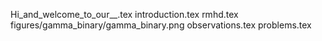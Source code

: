Hi_and_welcome_to_our__.tex
introduction.tex
rmhd.tex
figures/gamma_binary/gamma_binary.png
observations.tex
problems.tex
